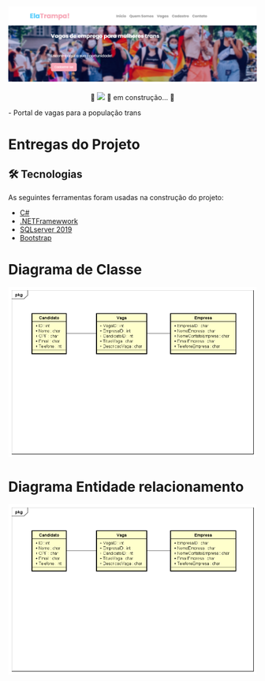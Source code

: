 <img src="/wwwroot/img/elatrampa.png">

<p align="center">🚧 <img src="https://img.shields.io/badge/elatrampa%202.0-recodepro-blue"> 🚀 em construção... 🚧</p>
<div> - Portal de vagas para a população trans </div>

# Entregas do Projeto

## 🛠 Tecnologias

As seguintes ferramentas foram usadas na construção do projeto:

- [C#](https://docs.microsoft.com/pt-br/dotnet/csharp/)
- [.NETFramewwork](https://dotnet.microsoft.com/en-us/)
- [SQLserver 2019](https://www.microsoft.com/en-us/sql-server/sql-server-2019)
- [Bootstrap](https://getbootstrap.com/)


# Diagrama de Classe

<img src="/wwwroot/img/Class Diagram0.png">

# Diagrama Entidade relacionamento

<img src="/wwwroot/img/Class Diagram0.png">
